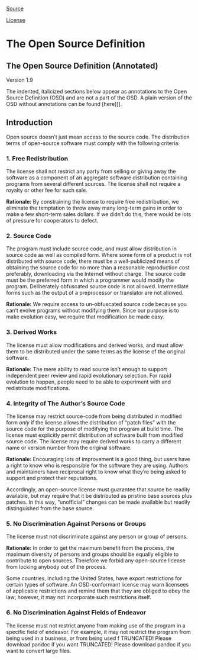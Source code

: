 [Source](http://www.opensource.org/osd.html "Source of the Open Source Definition")

[License](http://creativecommons.org/licenses/by/2.5/)

The Open Source Definition
==========================

The Open Source Definition (Annotated)
--------------------------------------

Version 1.9  
   
 The indented, italicized sections below appear as annotations to the
Open Source Definition (OSD) and are not a part of the OSD. A plain
version of the OSD without annotations can be found [here][].

Introduction
------------

Open source doesn’t just mean access to the source code. The
distribution terms of open-source software must comply with the
following criteria:

### 1. Free Redistribution

The license shall not restrict any party from selling or giving away the
software as a component of an aggregate software distribution containing
programs from several different sources. The license shall not require a
royalty or other fee for such sale.

**Rationale:** By constraining the license to require free
redistribution, we eliminate the temptation to throw away many long-term
gains in order to make a few short-term sales dollars. If we didn’t do
this, there would be lots of pressure for cooperators to defect.

### 2. Source Code

The program must include source code, and must allow distribution in
source code as well as compiled form. Where some form of a product is
not distributed with source code, there must be a well-publicized means
of obtaining the source code for no more than a reasonable reproduction
cost preferably, downloading via the Internet without charge. The source
code must be the preferred form in which a programmer would modify the
program. Deliberately obfuscated source code is not allowed.
Intermediate forms such as the output of a preprocessor or translator
are not allowed.

**Rationale:** We require access to un-obfuscated source code because
you can’t evolve programs without modifying them. Since our purpose is
to make evolution easy, we require that modification be made easy.

### 3. Derived Works

The license must allow modifications and derived works, and must allow
them to be distributed under the same terms as the license of the
original software.

**Rationale:** The mere ability to read source isn’t enough to support
independent peer review and rapid evolutionary selection. For rapid
evolution to happen, people need to be able to experiment with and
redistribute modifications.

### 4. Integrity of The Author’s Source Code

The license may restrict source-code from being distributed in modified
form *only* if the license allows the distribution of “patch files” with
the source code for the purpose of modifying the program at build time.
The license must explicitly permit distribution of software built from
modified source code. The license may require derived works to carry a
different name or version number from the original software.

**Rationale:** Encouraging lots of improvement is a good thing, but
users have a right to know who is responsible for the software they are
using. Authors and maintainers have reciprocal right to know what
they’re being asked to support and protect their reputations.  
   
 Accordingly, an open-source license must guarantee that source be
readily available, but may require that it be distributed as pristine
base sources plus patches. In this way, “unofficial” changes can be made
available but readily distinguished from the base source.

### 5. No Discrimination Against Persons or Groups

The license must not discriminate against any person or group of
persons.

**Rationale:** In order to get the maximum benefit from the process, the
maximum diversity of persons and groups should be equally eligible to
contribute to open sources. Therefore we forbid any open-source license
from locking anybody out of the process.  
   
 Some countries, including the United States, have export restrictions
for certain types of software. An OSD-conformant license may warn
licensees of applicable restrictions and remind them that they are
obliged to obey the law; however, it may not incorporate such
restrictions itself.

### 6. No Discrimination Against Fields of Endeavor

The license must not restrict anyone from making use of the program in a
specific field of endeavor. For example, it may not restrict the program
from being used in a business, or from being used f TRUNCATED! Please
download pandoc if you want TRUNCATED! Please download pandoc if you
want to convert large files.